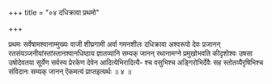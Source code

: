 +++
title = "०४ दधिक्रावा प्रथमो"

+++

प्रथमः सर्वेषामश्वानाम्मुख्यः वाजी शीघ्रगामी अर्वा गमनशीलः दधिक्रावा अश्वरूपो देवः प्रजानन् रतसंयञ्जनीयांस्तांस्तानश्वानधिष्ठाय ज्ञातव्यानि सम्यक् जानन् रथानामग्ने प्रमुखोभवति कीदृशोश्वः उषसा उषोदेवतया सूर्येण सर्वस्य प्रेरकेण देवेन आदित्येभिरादित्यै- श्च वसुभिश्च अङ्गिरोभिर्देवैः सह स्तोतव्यैरृषिभिश्च संविदानः सम्यक् जानन् ऎकमत्यं प्राप्तइत्यर्थः ॥ ४ ॥